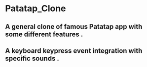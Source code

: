 # Patatap_Clone
## A general clone of famous Patatap app with some different features .
## A keyboard keypress event integration with specific sounds  .
